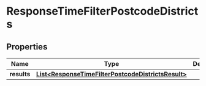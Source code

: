 

# ResponseTimeFilterPostcodeDistricts

## Properties

Name | Type | Description | Notes
------------ | ------------- | ------------- | -------------
**results** | [**List&lt;ResponseTimeFilterPostcodeDistrictsResult&gt;**](ResponseTimeFilterPostcodeDistrictsResult.md) |  | 




